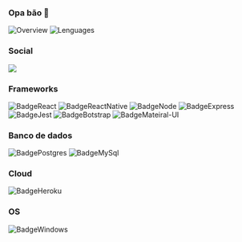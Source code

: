 ### Opa bão 👋

![Overview](https://github.com/vineboneto/stats/blob/master/generated/overview.svg) ![Lenguages](https://github.com/vineboneto/stats/blob/master/generated/languages.svg)


### Social
<a href="https://br.linkedin.com/in/vinicius-gazolla-boneto-6b0a02170"> <img src="https://img.shields.io/badge/LinkedIn-0077B5?style=for-the-badge&logo=linkedin&logoColor=white" />
</a>

### Frameworks

![BadgeReact](https://img.shields.io/badge/React-20232A?style=for-the-badge&logo=react&logoColor=61DAFB) ![BadgeReactNative](https://img.shields.io/badge/React_Native-20232A?style=for-the-badge&logo=react&logoColor=61DAFB) ![BadgeNode](https://img.shields.io/badge/Node.js-43853D?style=for-the-badge&logo=nodedotjs&logoColor=white) ![BadgeExpress](	https://img.shields.io/badge/Express.js-000000?style=for-the-badge&logo=express&logoColor=white) ![BadgeJest](https://img.shields.io/badge/Jest-C21325?style=for-the-badge&logo=jest&logoColor=white) ![BadgeBotstrap](https://img.shields.io/badge/Bootstrap-563D7C?style=for-the-badge&logo=bootstrap&logoColor=white) ![BadgeMateiral-UI](https://img.shields.io/badge/Material--UI-0081CB?style=for-the-badge&logo=material-ui&logoColor=white)

### Banco de dados
![BadgePostgres](https://img.shields.io/badge/PostgreSQL-316192?style=for-the-badge&logo=postgresql&logoColor=white) ![BadgeMySql](https://img.shields.io/badge/MySQL-00000F?style=for-the-badge&logo=mysql&logoColor=whitet)
 
 ### Cloud
 ![BadgeHeroku](https://img.shields.io/badge/Heroku-430098?style=for-the-badge&logo=heroku&logoColor=white) 

### OS
![BadgeWindows](https://img.shields.io/badge/Windows-0078D6?style=for-the-badge&logo=windows&logoColor=white)


[comment]: # (https://javascript.plainenglish.io/how-to-make-custom-language-badges-for-your-profile-using-shields-io-d2aeaf016b6b)

